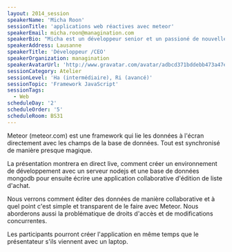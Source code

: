 ```yaml
---
layout: 2014_session
speakerName: 'Micha Roon'
sessionTitle: 'applications web réactives avec meteor'
speakerEmail: micha.roon@managination.com
speakerBio: "Micha est un développeur senior et un passioné de nouvelles technologies. Il a écrit plusieurs applications Web avec JQuery et un back-end java et depuis 2012 client et serveur en JavaScript avec node.js et express et aussi avec meteor.\n\nEvangeliste de la nécessité de créer des tests automatiques, Micha cultive les approches BDD et TDD dans ses développements. "
speakerAddress: Lausanne
speakerTitle: 'Développeur /CEO'
speakerOrganization: managination
speakerAvatarUrl: 'http://www.gravatar.com/avatar/adbcd371bddebb473a47eee4d6902773?size=200&default=mm'
sessionCategory: Atelier
sessionLevel: 'Ha (intermédiaire), Ri (avancé)'
sessionTopic: 'Framework JavaScript'
sessionTags:
  - Web
scheduleDay: '2'
scheduleOrder: '5'
scheduleRoom: BS31
---
```


Meteor (meteor.com) est une framework qui lie les données à l'écran directement avec les champs de la base de données. Tout est synchronisé de manière presque magique. 

La présentation montrera en direct live, comment créer un environnement de développement avec un serveur nodejs et une base de données mongodb pour ensuite écrire une application collaborative d'édition de liste d'achat.

Nous verrons comment éditer des données de manière collaborative et à quel point c'est simple et transparent de le faire avec Meteor. Nous aborderons aussi la problématique de droits d'accès et de modifications concurrentes.

Les participants pourront créer l'application en même temps que le présentateur s'ils viennent avec un laptop.
